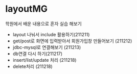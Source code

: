 # layoutMG
학원에서 배운 내용으로 혼자 실습 해보기 
<ul>
  <li>layout 나눠서 include 활용하기(211211)</li>
  <li>get/post로 화면에 입력받아서 회원가입창 만들어보기 (211212)</li>
  <li>jdbc-mysql로 연결해보기 (211213)</li>
  <li>db연결 다시 하기(211217)</li>
  <li>insert/list/update 처리 (211218)</li>
  <li>delete처리 (211218)</li>
</ul>
